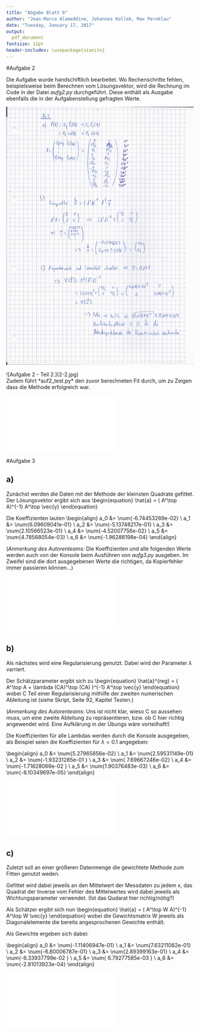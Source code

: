 ```yaml
---
title: "Abgabe Blatt 9"
author: "Jean-Marco Alameddine, Johannes Kollek, Max Pernklau"
date: "Tuesday, January 17, 2017"
output:
  pdf_document
fontsize: 12pt
header-includes: \usepackage{siunitx}
---
```

#Aufgabe 2

Die Aufgabe wurde handschiftlich bearbeitet.
Wo Rechenschritte fehlen, beispielsweise beim Berechnen vom Lösungsvektor, wird die Rechnung im Code in der Datei *aufg2.py* durchgeführt.
Diese enthält als Ausgabe ebenfalls die in der Aufgabenstellung gefragten Werte.

![Aufgabe 2 - Teil 1.](2-1.jpg)
<div style="page-break-after: always;"></div>
![Aufgabe 2 - Teil 2.](2-2.jpg)
<div style="page-break-after: always;"></div>
Zudem führt *auf2_test.py* den zuvor berechneten Fit durch, um zu Zeigen dass die Methode erfolgreich war.

![Aufgabe 2- Fit.](2d.pdf)

#Aufgabe 3

## a)

Zunächst werden die Daten mit der Methode der kleinsten Quadrate gefittet.
Der Lösungsvektor ergibt sich aus
\begin{equation}
  \hat{a} = ( A^\top A)^{-1} A^\top \vec{y}
\end{equation}

Die Koeffizienten lauten
\begin{align}
  a_0 &= \num{-6.74453269e-02} \\
  a_1 &= \num{6.09609041e-01} \\
  a_2 &= \num{-5.13748217e-01} \\
  a_3 &= \num{2.10566523e-01} \\
  a_4 &= \num{-4.52007756e-02} \\
  a_5 &= \num{4.78568054e-03} \\
  a_6 &= \num{-1.96288198e-04}
\end{align}

(*Anmerkung des Autorenteams*: Die Koeffizienten und alle folgenden Werte werden auch von der Konsole beim Ausführen von *aufg3.py* ausgeben. Im Zweifel sind die dort ausgegebenen Werte die richtigen, da Kopierfehler immer passieren können...)

![Aufgabe 3a - Fit.](3a.pdf)

## b)

Als nächstes wird eine Regularisierung genutzt.
Dabei wird der Parameter $\lambda$ varriert.

Der Schätzparameter ergibt sich zu
\begin{equation}
  \hat{a}^{reg} = (  A^\top A + \lambda (CA)^\top (CA) )^{-1} A^\top \vec{y}
\end{equation}
wobei C Teil einer Regularisierung mithilfe der zweiten numerischen Ableitung ist (siehe Skript, Seite 92, Kapitel Testen.)

(*Anmerkung des Autorenteams*: Uns ist nicht klar, wieso C so aussehen muss, um eine zweite Ableitung zu repräsentieren, bzw. ob C hier richtig angewendet wird. Eine Aufklärung in der Übungs wäre vorteilhaft!)

Die Koeffizienten für alle Lambdas werden durch die Konsole ausgegeben, als Beispiel seien die Koeffizienten für $\lambda = 0.1$ angegeben:

\begin{align}
  a_0 &= \num{5.27965856e-02} \\
  a_1 &= \num{2.59531149e-01} \\
  a_2 &= \num{-1.93231285e-01 } \\
  a_3 &= \num{ 7.69667246e-02} \\
  a_4 &= \num{-1.71628069e-02 } \\
  a_5 &= \num{1.90376483e-03} \\
  a_6 &= \num{-8.10349697e-05}
\end{align}

![Aufgabe 3b - Fit.](3b.pdf)

## c)

Zuletzt soll an einer größeren Datenmenge die gewichtete Methode zum Fitten genutzt weden.

Gefittet wird dabei jeweils an den Mittelwert der Messdaten zu jedem x, das Quadrat der Inverse vom Fehler des Mittelwertes wird dabei jeweils als Wichtungsparameter verwendet. (Ist das Qudarat hier richtig/nötig?)

Als Schätzer ergibt sich nun
\begin{equation}
  \hat{a} = ( A^\top  W A)^{-1} A^\top W \vec{y}
\end{equation}
wobei die Gewichtsmatrix W jeweils als Diagonalelemente die bereits angesprochenen Gewichte enthält.

Als Gewichte ergeben sich dabei:

\begin{align}
  a_0 &= \num{-1.11406947e-01} \\
  a_1 &= \num{7.63211082e-01} \\
  a_2 &= \num{-6.80006787e-01} \\
  a_3 &= \num{2.89399163e-01} \\
  a_4 &= \num{-6.33937799e-02 } \\
  a_5 &= \num{ 6.79277585e-03 } \\
  a_6 &= \num{-2.81013923e-04}
\end{align}

![Aufgabe 3c - Fit.](3c.pdf)

